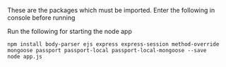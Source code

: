 


These are the packages which must be imported.
Enter the following in console before running 

Run the following for starting the node app
```
npm install body-parser ejs express express-session method-override mongoose passport passport-local passport-local-mongoose --save
node app.js
```
